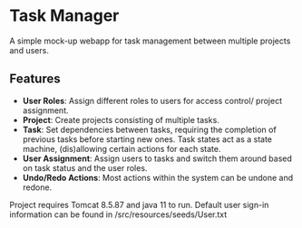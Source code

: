 # Task Manager

A simple mock-up webapp for task management between multiple projects and users.

## Features

- **User Roles**: Assign different roles to users for access control/ project assignment.
- **Project**: Create projects consisting of multiple tasks.
- **Task**: Set dependencies between tasks, requiring the completion of previous tasks before starting new ones.
Task states act as a state machine, (dis)allowing certain actions for each state.
- **User Assignment**: Assign users to tasks and switch them around based on task status and the user roles.
- **Undo/Redo Actions**: Most actions within the system can be undone and redone.

Project requires Tomcat 8.5.87 and java 11 to run. Default user sign-in information can be found in /src/resources/seeds/User.txt
